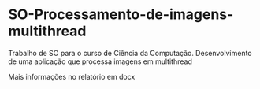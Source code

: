 # SO-Processamento-de-imagens-multithread
Trabalho de SO para o curso de Ciência da Computação. Desenvolvimento de uma aplicação que processa imagens em multithread

Mais informações no relatório em docx
